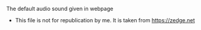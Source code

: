 The default audio sound given in webpage
- This file is not for republication by me. It is taken from https://zedge.net
